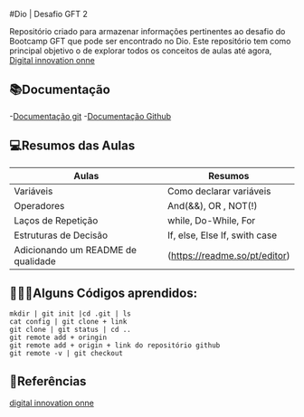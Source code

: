 #Dio | Desafio GFT 2

Repositório criado para armazenar informações pertinentes ao desafio do Bootcamp GFT que pode ser encontrado no Dio. Este repositório tem como principal objetivo o de explorar todos os conceitos de aulas até agora,
[Digital innovation onne](https://www.dio.me/)

## 📚Documentação 
-[Documentação git](https://git-scm.com/doc)
-[Documentação Github](https://docs.github.com)

## 💻Resumos das Aulas

| Aulas | Resumos |
|-------|---------|
|Variáveis | Como declarar variáveis|
|Operadores| And(&&), OR , NOT(!) |
|Laços de Repetição | while, Do-While, For|
|Estruturas de Decisão| If, else, Else If, swith case|
|Adicionando um README de qualidade |(https://readme.so/pt/editor) |

## 👨🏽‍💻Alguns Códigos aprendidos: 

```
mkdir | git init |cd .git | ls
cat config | git clone + link
git clone | git status | cd .. 
git remote add + oringin
git remote add + origin + link do repositório github
git remote -v | git checkout

```

## 🔎Referências
[digital innovation onne]()

